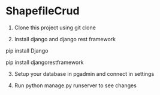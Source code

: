 # ShapefileCrud

1. Clone this project using git clone

2. Install django and django rest framework

pip install Django

pip install djangorestframework


3. Setup your database in pgadmin and connect in settings

4. Run python manage.py runserver to see changes
